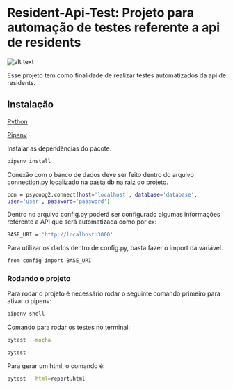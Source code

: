 # Resident-Api-Test: Projeto para automação de testes referente a api de residents

![alt text](https://res.cloudinary.com/practicaldev/image/fetch/s---dy84CM3--/c_imagga_scale,f_auto,fl_progressive,h_420,q_auto,w_1000/https://dev-to-uploads.s3.amazonaws.com/i/ls1nn7bpt6xfxtm6vbam.png)

Esse projeto tem como finalidade de realizar testes automatizados da api de residents.

## Instalação

[Python](https://www.python.org/downloads/)

[Pipenv](https://pipenv.pypa.io/en/latest/)

Instalar as dependências do pacote.

```bash
pipenv install
```

Conexão com o banco de dados deve ser feito dentro do arquivo connection.py localizado na pasta db na raiz do projeto.

```bash
con = psycopg2.connect(host='localhost', database='database',
user='user', password='password')
```
Dentro no arquivo config.py poderá ser configurado algumas informações referente a API que será automatizada como por ex:

```bash
BASE_URI = 'http://localhost:3000'
```

Para utilizar os dados dentro de config.py, basta fazer o import da variável.

```bash
from config import BASE_URI
```

### Rodando o projeto

Para rodar o projeto é necessário rodar o seguinte comando primeiro para ativar o pipenv:

```bash
pipenv shell
```

Comando para rodar os testes no terminal:

```bash
pytest --mocha

pytest
```

Para gerar um html, o comando é:

```bash
pytest --html=report.html    
```

